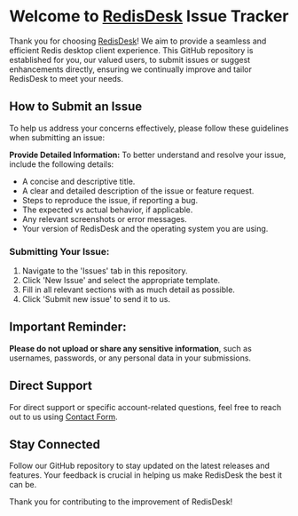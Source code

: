 # Welcome to [RedisDesk](https://www.redisdesk.com) Issue Tracker

Thank you for choosing [RedisDesk](https://www.redisdesk.com)! We aim to provide a seamless and efficient Redis desktop client experience. This GitHub repository is established for you, our valued users, to submit issues or suggest enhancements directly, ensuring we continually improve and tailor RedisDesk to meet your needs.

## How to Submit an Issue

To help us address your concerns effectively, please follow these guidelines when submitting an issue:

**Provide Detailed Information:** To better understand and resolve your issue, include the following details:
   - A concise and descriptive title.
   - A clear and detailed description of the issue or feature request.
   - Steps to reproduce the issue, if reporting a bug.
   - The expected vs actual behavior, if applicable.
   - Any relevant screenshots or error messages.
   - Your version of RedisDesk and the operating system you are using.

### Submitting Your Issue:

1. Navigate to the 'Issues' tab in this repository.
2. Click 'New Issue' and select the appropriate template.
3. Fill in all relevant sections with as much detail as possible.
4. Click 'Submit new issue' to send it to us.

## Important Reminder:

**Please do not upload or share any sensitive information**, such as usernames, passwords, or any personal data in your submissions.

## Direct Support

For direct support or specific account-related questions, feel free to reach out to us using [Contact Form](https://www.redisdesk.com/contact).

## Stay Connected

Follow our GitHub repository to stay updated on the latest releases and features. Your feedback is crucial in helping us make RedisDesk the best it can be.

Thank you for contributing to the improvement of RedisDesk!
